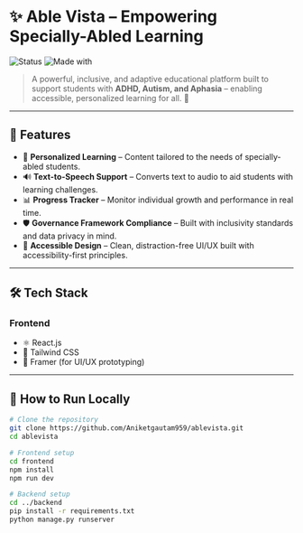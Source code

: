 
# ✨ Able Vista – Empowering Specially-Abled Learning

![Status](https://img.shields.io/badge/status-Active-blue)
![Made with](https://img.shields.io/badge/made%20with-React%20%26%20Django-blue)

> A powerful, inclusive, and adaptive educational platform built to support students with **ADHD, Autism, and Aphasia** – enabling accessible, personalized learning for all. 💙

---

## 🌟 Features

- 🧠 **Personalized Learning** – Content tailored to the needs of specially-abled students.
- 🔊 **Text-to-Speech Support** – Converts text to audio to aid students with learning challenges.
- 📊 **Progress Tracker** – Monitor individual growth and performance in real time.
- 🛡️ **Governance Framework Compliance** – Built with inclusivity standards and data privacy in mind.
- 🎯 **Accessible Design** – Clean, distraction-free UI/UX built with accessibility-first principles.

---

## 🛠️ Tech Stack

### Frontend
- ⚛️ React.js
- 🎨 Tailwind CSS
- 🧩 Framer (for UI/UX prototyping)




---

## 🧪 How to Run Locally

```bash
# Clone the repository
git clone https://github.com/Aniketgautam959/ablevista.git
cd ablevista

# Frontend setup
cd frontend
npm install
npm run dev

# Backend setup
cd ../backend
pip install -r requirements.txt
python manage.py runserver

